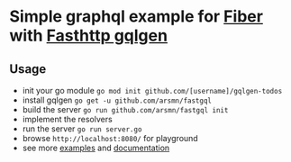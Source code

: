 
# Simple graphql example for [Fiber](https://github.com/gofiber/fiber) with [Fasthttp gqlgen](https://github.com/arsmn/gqlgen)

## Usage
- init your go module
`go mod init github.com/[username]/gqlgen-todos`
- install gqlgen
`go get -u github.com/arsmn/fastgql`
- build the server
`go run github.com/arsmn/fastgql init`
- implement the resolvers
- run the server
`go run server.go`
- browse `http://localhost:8080/` for playground
- see more [examples](https://github.com/arsmn/fastgql/tree/master/example) and [documentation](https://gqlgen.com)